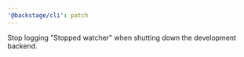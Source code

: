```yaml
---
'@backstage/cli': patch
---
```


Stop logging "Stopped watcher" when shutting down the development backend.
